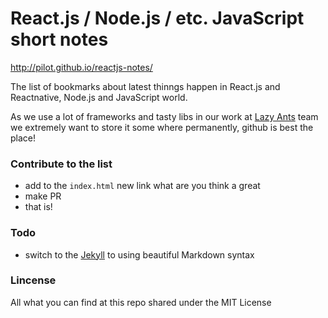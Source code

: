 React.js / Node.js / etc. JavaScript short notes
===

http://pilot.github.io/reactjs-notes/

The list of bookmarks about latest thinngs happen in React.js and Reactnative, Node.js and JavaScript world.

As we use a lot of frameworks and tasty libs in our work at [Lazy Ants](http://lazy-ants.com) team we extremely want to store it some where permanently, github is best the place!

### Contribute to the list

* add to the `index.html` new link what are you think a great
* make PR 
* that is!

### Todo

* switch to the [Jekyll](http://jekyllrb.com/) to using beautiful Markdown syntax

### Lincense

All what you can find at this repo shared under the MIT License
